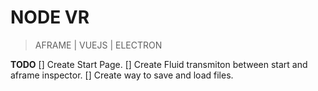 # NODE VR
> AFRAME | VUEJS | ELECTRON


**TODO**
[] Create Start Page.
[] Create Fluid transmiton between start and aframe inspector.
[] Create way to save and load files.